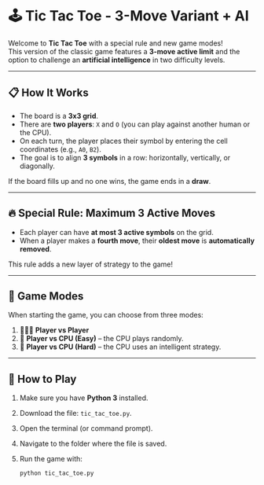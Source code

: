 # 🕹️ Tic Tac Toe - 3-Move Variant + AI

Welcome to **Tic Tac Toe** with a special rule and new game modes!  
This version of the classic game features a **3-move active limit** and the option to challenge an **artificial intelligence** in two difficulty levels.

---

## 📋 How It Works

- The board is a **3x3 grid**.
- There are **two players**: `X` and `O` (you can play against another human or the CPU).
- On each turn, the player places their symbol by entering the cell coordinates (e.g., `A0`, `B2`).
- The goal is to align **3 symbols** in a row: horizontally, vertically, or diagonally.

If the board fills up and no one wins, the game ends in a **draw**.

---

## 🔥 Special Rule: Maximum 3 Active Moves

- Each player can have **at most 3 active symbols** on the grid.
- When a player makes a **fourth move**, their **oldest move** is **automatically removed**.

This rule adds a new layer of strategy to the game!

---

## 🧠 Game Modes

When starting the game, you can choose from three modes:

1. 🧑‍🤝‍🧑 **Player vs Player**
2. 🤖 **Player vs CPU (Easy)** – the CPU plays randomly.
3. 🧠 **Player vs CPU (Hard)** – the CPU uses an intelligent strategy.

---

## 🚀 How to Play

1. Make sure you have **Python 3** installed.
2. Download the file: `tic_tac_toe.py`.
3. Open the terminal (or command prompt).
4. Navigate to the folder where the file is saved.
5. Run the game with:

   ```bash
   python tic_tac_toe.py

